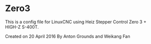 # Zero3

This is a config file for LinuxCNC using Heiz Stepper Control Zero 3 + HIGH-Z S-400T.

Created on 20 April 2016
By Anton Grounds and Weikang Fan
